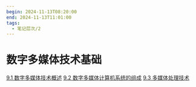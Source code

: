 ```yaml
---
begin: 2024-11-13T08:20:00
end: 2024-11-13T11:01:00
tags:
  - 笔记层次/2
---
```


# 数字多媒体技术基础

[9.1 数字多媒体技术概述](0201-计算机基础/09-数字多媒体技术基础/9.1%20数字多媒体技术概述.md)
[9.2 数字多媒体计算机系统的组成](0201-计算机基础/09-数字多媒体技术基础/9.2%20数字多媒体计算机系统的组成.md)
[9.3 多媒体处理技术](0201-计算机基础/09-数字多媒体技术基础/9.3%20多媒体处理技术.md)